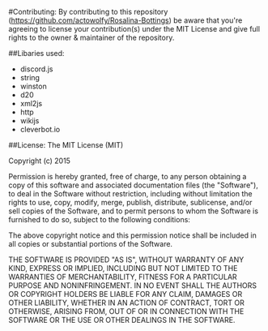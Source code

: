 #Contributing:
By contributing to this repository (https://github.com/actowolfy/Rosalina-Bottings) be aware that you're agreeing to license your contribution(s) under the MIT License and give full rights to the owner & maintainer of the repository. 

##Libaries used:

- discord.js
- string
- winston
- d20
- xml2js
- http
- wikijs
- cleverbot.io


##License:
The MIT License (MIT)

Copyright (c) 2015 

Permission is hereby granted, free of charge, to any person obtaining a copy
of this software and associated documentation files (the "Software"), to deal
in the Software without restriction, including without limitation the rights
to use, copy, modify, merge, publish, distribute, sublicense, and/or sell
copies of the Software, and to permit persons to whom the Software is
furnished to do so, subject to the following conditions:

The above copyright notice and this permission notice shall be included in all
copies or substantial portions of the Software.

THE SOFTWARE IS PROVIDED "AS IS", WITHOUT WARRANTY OF ANY KIND, EXPRESS OR
IMPLIED, INCLUDING BUT NOT LIMITED TO THE WARRANTIES OF MERCHANTABILITY,
FITNESS FOR A PARTICULAR PURPOSE AND NONINFRINGEMENT. IN NO EVENT SHALL THE
AUTHORS OR COPYRIGHT HOLDERS BE LIABLE FOR ANY CLAIM, DAMAGES OR OTHER
LIABILITY, WHETHER IN AN ACTION OF CONTRACT, TORT OR OTHERWISE, ARISING FROM,
OUT OF OR IN CONNECTION WITH THE SOFTWARE OR THE USE OR OTHER DEALINGS IN THE
SOFTWARE.

